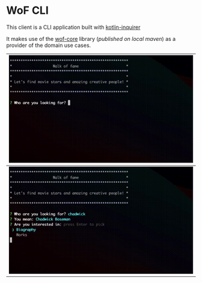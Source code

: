 # WoF CLI

This client is a CLI application built with [kotlin-inquirer](https://github.com/kotlin-inquirer/kotlin-inquirer)

It makes use of the [wof-core](/wof-core) library (_published on local maven_) as a provider of the domain use cases.

| ![Search](../.github/wof-cli-01.gif)  |
|:-------------------------------------:|
| ![Details](../.github/wof-cli-02.gif) |

